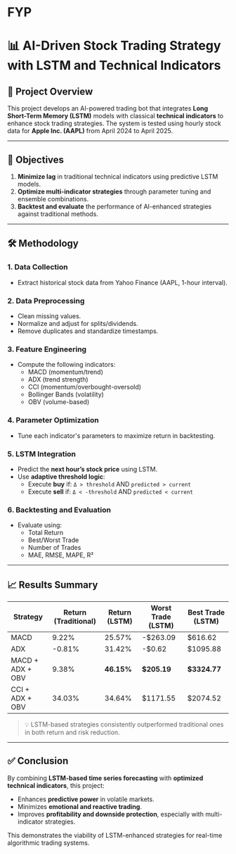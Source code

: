 # FYP
# 📊 AI-Driven Stock Trading Strategy with LSTM and Technical Indicators

## 🧠 Project Overview
This project develops an AI-powered trading bot that integrates **Long Short-Term Memory (LSTM)** models with classical **technical indicators** to enhance stock trading strategies. The system is tested using hourly stock data for **Apple Inc. (AAPL)** from April 2024 to April 2025.

---

## 🎯 Objectives
1. **Minimize lag** in traditional technical indicators using predictive LSTM models.
2. **Optimize multi-indicator strategies** through parameter tuning and ensemble combinations.
3. **Backtest and evaluate** the performance of AI-enhanced strategies against traditional methods.

---

## 🛠️ Methodology

### 1. **Data Collection**
- Extract historical stock data from Yahoo Finance (AAPL, 1-hour interval).

### 2. **Data Preprocessing**
- Clean missing values.
- Normalize and adjust for splits/dividends.
- Remove duplicates and standardize timestamps.

### 3. **Feature Engineering**
- Compute the following indicators:
  - MACD (momentum/trend)
  - ADX (trend strength)
  - CCI (momentum/overbought-oversold)
  - Bollinger Bands (volatility)
  - OBV (volume-based)

### 4. **Parameter Optimization**
- Tune each indicator's parameters to maximize return in backtesting.

### 5. **LSTM Integration**
- Predict the **next hour’s stock price** using LSTM.
- Use **adaptive threshold logic**:
  - Execute **buy** if: `Δ > threshold` AND `predicted > current`
  - Execute **sell** if: `Δ < -threshold` AND `predicted < current`

### 6. **Backtesting and Evaluation**
- Evaluate using:
  - Total Return
  - Best/Worst Trade
  - Number of Trades
  - MAE, RMSE, MAPE, R²

---

## 📈 Results Summary

| Strategy                | Return (Traditional) | Return (LSTM) | Worst Trade (LSTM) | Best Trade (LSTM) |
|------------------------|----------------------|---------------|--------------------|-------------------|
| MACD                   | 9.22%                | 25.57%        | -$263.09           | $616.62           |
| ADX                    | -0.81%               | 31.42%        | -$0.62             | $1095.88          |
| MACD + ADX + OBV       | 9.38%                | **46.15%**    | **$205.19**        | **$3324.77**      |
| CCI + ADX + OBV        | 34.03%               | 34.64%        | $1171.55           | $2074.52          |

> 💡 LSTM-based strategies consistently outperformed traditional ones in both return and risk reduction.

---

## ✅ Conclusion
By combining **LSTM-based time series forecasting** with **optimized technical indicators**, this project:
- Enhances **predictive power** in volatile markets.
- Minimizes **emotional and reactive trading**.
- Improves **profitability and downside protection**, especially with multi-indicator strategies.

This demonstrates the viability of LSTM-enhanced strategies for real-time algorithmic trading systems.
